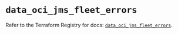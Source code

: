 # `data_oci_jms_fleet_errors`

Refer to the Terraform Registry for docs: [`data_oci_jms_fleet_errors`](https://registry.terraform.io/providers/hashicorp/oci/7.19.0/docs/data-sources/jms_fleet_errors).

